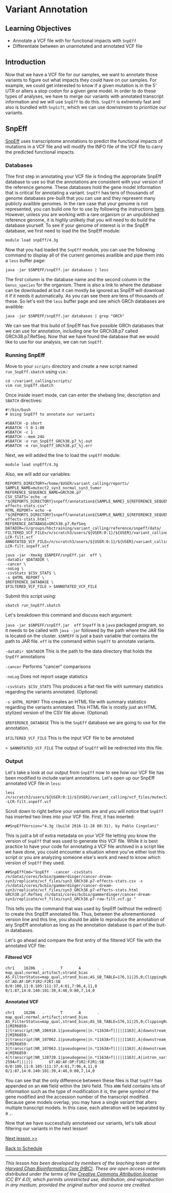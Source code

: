 # Variant Annotation

## Learning Objectives

- Annotate a VCF file with for functional impacts with `SnpEff`
- Differentiate between an unannotated and annotated VCF file

## Introduction

Now that we have a VCF file for our samples, we want to annotate those variants to figure out what impacts they could have on our samples. For example, we could get interested to know if a given mutation is in the 5' UTR or alters a stop codon for a given gene model. In order to do these types of analyses, we have to merge our variants with annotated transcript information and we will use `SnpEff` to do this. `SnpEff` is extremely fast and also is bundled with `SnpSift`, which we can use downstream to prioritize our variants. 

## SnpEff

[SnpEff](http://pcingola.github.io/SnpEff/) uses transcriptome annotations to predict the functional impacts of mutations in a VCF file and will modify the INFO file of the VCF file to carry the predicted functional impacts.

### Databases

Thie first step in annotating your VCF file is finding the appropriate SnpEff database to use so that the annotations are consistent with your version of the reference genome. These databases hold the gene model information that is critical for annotating a variant. `SnpEff` has tens of thousands of genome databases pre-built that you can use and they represent many publicly availible genomes. In the rare case that your genome is not represented, you can build one for to use by following the instructions [here](http://pcingola.github.io/SnpEff/se_build_db/). However, unless you are working with a rare organism or an unpublished reference genome, it is highly unlikely that you will need to do build the database yourself. To see if your genome of interest is in the SnpEff database, we first need to load the the SnpEff module:

```
module load snpEff/4.3g
```

Now that you had loaded the `SnpEff` module, you can use the following command to display all of the current genomes availible and pipe them into a `less` buffer page:

```
java -jar $SNPEFF/snpEff.jar databases | less
```

The first column is the database name and the second column in the `Genus_species` for the organism. There is also a link to where the database can be downloaded at but it can mostly be ignored as SnpEff will download it if it needs it automatically. As you can see there are tens of thousands of these. So let's exit the `less` buffer page and see which GRCh databases are availible:

```
java -jar $SNPEFF/snpEff.jar databases | grep "GRCh" 
```

We can see that this build of SnpEff has five possible GRCh databases that we can use for annotation, including one for GRCh38.p7 called GRCh38.p7.RefSeq. Now that we have found the database that we would like to use for our analysis, we can run `SnpEff`.

### Running SnpEff

Move to your `scripts` directory and create a new script named `run_SnpEff.sbatch` using `vim`.:

```
cd ~/variant_calling/scripts/
vim run_SnpEff.sbatch
```

Once inside insert mode, can can enter the shebang line, description and `SBATCH` directives:

```
#!/bin/bash
# Using SnpEff to annotate our variants

#SBATCH -p short
#SBATCH -t 0-1:00
#SBATCH -c 1
#SBATCH --mem 24G
#SBATCH -o run_SnpEff_GRCh38.p7_%j.out
#SBATCH -e run_SnpEff_GRCh38.p7_%j.err
```

Next, we will added the line to load the `snpEff` module: 

```
module load snpEff/4.3g
```

Also, we will add our variables:

```
REPORTS_DIRECTORY=/home/$USER/variant_calling/reports/
SAMPLE_NAME=mutect2_syn3_normal_syn3_tumor
REFERENCE_SEQUENCE_NAME=GRCh38.p7
CSV_STATS=`echo -e "${REPORTS_DIRECTORY}snpeff/annotation${SAMPLE_NAME}_${REFERENCE_SEQUENCE_NAME}-effects-stats.csv"`
HTML_REPORT=`echo -e "${REPORTS_DIRECTORY}snpeff/annotation${SAMPLE_NAME}_${REFERENCE_SEQUENCE_NAME}-effects-stats.html"`
REFERENCE_DATABASE=GRCh38.p7.RefSeq
DATADIR=/n/groups/hbctraining/variant_calling/reference/snpeff/data/
FILTERED_VCF_FILE=/n/scratch3/users/${USER:0:1}/${USER}/variant_calling/vcf_files/${SAMPLE_NAME}_${REFERENCE_SEQUENCE_NAME}-LCR-filt.vcf
ANNOTATED_VCF_FILE=/n/scratch3/users/${USER:0:1}/${USER}/variant_calling/vcf_files/${SAMPLE_NAME}_${REFERENCE_SEQUENCE_NAME}-LCR-filt.snpeff.vcf
```

```
java -jar -Xmx4g $SNPEFF/snpEff.jar  eff \
-dataDir $DATADIR \
-cancer \
-noLog \
-csvStats $CSV_STATS \
-s $HTML_REPORT \
$REFERENCE_DATABASE \
$FILTERED_VCF_FILE > $ANNOTATED_VCF_FILE
```

Submit this script using:

```
sbatch run_SnpEff.sbatch
```

Let's breakdown this command and discuss each argument:

`java -jar $SNPEFF/snpEff.jar  eff` `Snpeff` is a `java` packaged program, so it needs to be called with `java -jar` followed by the path where the JAR file is located on the cluster. `$SNPEFF` is just a bash variable that contains the path to JAR file. `eff` is the command within `SnpEff` to annotate variants.

`-dataDir $DATADIR` This is the path to the data directory that holds the `SnpEff` annotations

`-cancer` Performs "cancer" comparisons

`-noLog` Does not report usage statistics

`-csvStats $CSV_STATS` This produces a flat-text file with summary statistics regarding the variants annotated. (Optional)

`-s $HTML_REPORT` This creates an HTML file with summary statistics regarding the variants annotated. This HTML file is mostly just an HTML stylized version of the CSV file above. (Optional)

`$REFERENCE_DATABASE` This is the `SnpEff` database we are going to use for the annotation.

`$FILTERED_VCF_FILE` This is the input VCF file to be annotated

`> $ANNOTATED_VCF_FILE` The output of `SnpEff` will be redirected into this file.

### Output

Let's take a look at our output from `SnpEff` now to see how our VCF file has been modified to include variant annotations. Let's open up our SnpEff annotated VCF file in `less`:

```
less /n/scratch3/users/${USER:0:1}/${USER}/variant_calling/vcf_files/mutect2_syn3_normal_syn3_tumor_GRCh38.p7--LCR-filt.snpeff.vcf
```

Scroll down to right before your variants are and you will notice that `SnpEff` has inserted two lines into your VCF file. First, it has inserted:

`##SnpEffVersion="4.3g (build 2016-11-28 08:31), by Pablo Cingolani"`

This is just a bit of extra metadata on your VCF file letting you know the version of `SnpEff` that was used to generate this VCF file. While it is best practice to have your code for annotating a VCF file archived in a script  like we have done, you could encounter a situation where you've either lost this script or you are analyzing someone else's work and need to know which version of `SnpEff` they used. 

```
##SnpEffCmd="SnpEff  -cancer -csvStats /n/data1/cores/bcbio/gammerdinger/cancer-dream-syn3/replicate/vcf_files/syn3_GRCh38.p7-effects-stats.csv -s /n/data1/cores/bcbio/gammerdinger/cancer-dream-syn3/replicate/vcf_files/syn3_GRCh38.p7-effects-stats.html GRCh38.p7.RefSeq /n/data1/cores/bcbio/gammerdinger/cancer-dream-syn3/replicate/vcf_files/syn3_GRCh38.p7-raw-filt.vcf.gz "
```

This tells you the command that was used by SnpEff (without the redirect) to create this SnpEff annotated file. Thus, between the aforementioned version line and this line, you should be able to reproduce the annotation of any SnpEff annotation as long as the annotation database is part of the buit-in databases.

Let's go ahead and compare the first entry of the filtered VCF file with the annotated VCF file:

#### Filtered VCF

```
chr1    16206   .       T       A       .       map_qual;normal_artifact;strand_bias    AS_FilterStatus=map_qual,strand_bias;AS_SB_TABLE=176,11|25,0;ClippingRankSum=-5.376;DP=215;ECNT=1;FS=4.331;GERMQ=93;MBQ=35,32;MFRL=347,345;MMQ=39,22;MPOS=29;MQ=34.22;MQ0=0;MQRankSum=-3.652;NALOD=-1.359e+01;NLOD=3.05;POPAF=6.00;ReadPosRankSum=-3.033;TLOD=17.71       GT:AD:AF:DP:F1R2:F2R1:SB        0/0:100,11:0.105:111:37,4:61,7:96,4,11,0        0/1:87,14:0.140:101:39,4:46,9:80,7,14,0
```

#### Annotated VCF

```
chr1    16206   .       T       A       .       map_qual;normal_artifact;strand_bias    AS_FilterStatus=map_qual,strand_bias;AS_SB_TABLE=176,11|25,0;ClippingRankSum=-5.376;DP=215;ECNT=1;FS=4.331;GERMQ=93;MBQ=35,32;MFRL=347,345;MMQ=39,22;MPOS=29;MQ=34.22;MQ0=0;MQRankSum=-3.652;NALOD=-1.359e+01;NLOD=3.05;POPAF=6.00;ReadPosRankSum=-3.033;TLOD=17.71;ANN=A|downstream_gene_variant|MODIFIER|DDX11L1|DDX11L1|transcript|NR_046018.2|pseudogene||n.*1797T>A|||||1797|,A|downstream_gene_variant|MODIFIER|MIR6859-1|MIR6859-1|transcript|NR_106918.1|pseudogene||n.*1163A>T|||||1163|,A|downstream_gene_variant|MODIFIER|MIR6859-2|MIR6859-2|transcript|NR_107062.1|pseudogene||n.*1163A>T|||||1163|,A|downstream_gene_variant|MODIFIER|MIR6859-3|MIR6859-3|transcript|NR_107063.1|pseudogene||n.*1163A>T|||||1163|,A|downstream_gene_variant|MODIFIER|MIR6859-4|MIR6859-4|transcript|NR_128720.1|pseudogene||n.*1163A>T|||||1163|,A|intron_variant|MODIFIER|WASH7P|WASH7P|transcript|NR_024540.1|pseudogene|8/10|n.1081-259A>T||||||       GT:AD:AF:DP:F1R2:F2R1:SB        0/0:100,11:0.105:111:37,4:61,7:96,4,11,0        0/1:87,14:0.140:101:39,4:46,9:80,7,14,0
```

You can see that the only difference between these files is that `SnpEff` has appended on an `ANN` field within the `INFO` field. This `ANN` field contains lots of information such as the type of modification it is, the gene symbol of the gene modified and the accession number of the transcript modified. Because gene models overlap, you may have a single variant that alters multiple transcript models. In this case, each alteration will be separated by a `,`.

Now that we have successfully annotateed our variants, let's talk about filtering our variants in the next lesson!

[Next lesson >>](variant_filtering.md)

[Back to Schedule](../schedule/README.md)

***

*This lesson has been developed by members of the teaching team at the [Harvard Chan Bioinformatics Core (HBC)](http://bioinformatics.sph.harvard.edu/). These are open access materials distributed under the terms of the [Creative Commons Attribution license](https://creativecommons.org/licenses/by/4.0/) (CC BY 4.0), which permits unrestricted use, distribution, and reproduction in any medium, provided the original author and source are credited.*
